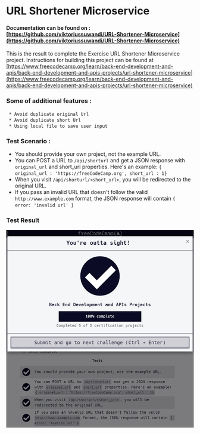 # URL Shortener Microservice

#### Documentation can be found on : [https://github.com/viktoriussuwandi/URL-Shortener-Microservice](https://github.com/viktoriussuwandi/URL-Shortener-Microservice)

This is the result to complete the Exercise URL Shortener Microservice project.
Instructions for building this project can be found at
[https://www.freecodecamp.org/learn/back-end-development-and-apis/back-end-development-and-apis-projects/url-shortener-microservice](https://www.freecodecamp.org/learn/back-end-development-and-apis/back-end-development-and-apis-projects/url-shortener-microservice)

###  Some of additional features :
     * Avoid duplicate original Url
     * Avoid duplicate short Url
     * Using local file to save user input


### Test Scenario :
- You should provide your own project, not the example URL.
- You can POST a URL to `/api/shorturl` and get a JSON response with `original_url` and short_url properties. Here's an example: `{ original_url : 'https://freeCodeCamp.org', short_url : 1}`
- When you visit `/api/shorturl/<short_url>`, you will be redirected to the original URL.
- If you pass an invalid URL that doesn't follow the valid `http://www.example.com` format, the JSON response will contain `{ error: 'invalid url' }`


### Test Result
![complete](complete.jpg)